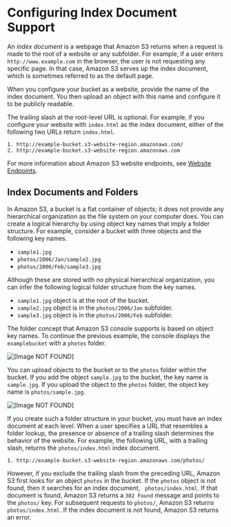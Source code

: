 # Configuring Index Document Support<a name="IndexDocumentSupport"></a>

An *index document* is a webpage that Amazon S3 returns when a request is made to the root of a website or any subfolder\. For example, if a user enters `http://www.example.com` in the browser, the user is not requesting any specific page\. In that case, Amazon S3 serves up the index document, which is sometimes referred to as the default page\.

When you configure your bucket as a website, provide the name of the index document\. You then upload an object with this name and configure it to be publicly readable\. 

The trailing slash at the root\-level URL is optional\. For example, if you configure your website with `index.html` as the index document, either of the following two URLs return `index.html`\.

```
1. http://example-bucket.s3-website-region.amazonaws.com/
2. http://example-bucket.s3-website-region.amazonaws.com
```

For more information about Amazon S3 website endpoints, see [Website Endpoints](WebsiteEndpoints.md)\.

## Index Documents and Folders<a name="IndexDocumentsandFolders"></a>

 In Amazon S3, a bucket is a flat container of objects; it does not provide any hierarchical organization as the file system on your computer does\. You can create a logical hierarchy by using object key names that imply a folder structure\. For example, consider a bucket with three objects and the following key names\. 
+ `sample1.jpg`
+ `photos/2006/Jan/sample2.jpg`
+ `photos/2006/Feb/sample3.jpg`

Although these are stored with no physical hierarchical organization, you can infer the following logical folder structure from the key names\.
+ `sample1.jpg` object is at the root of the bucket\.
+ `sample2.jpg` object is in the `photos/2006/Jan` subfolder\.
+ `sample3.jpg` object is in the `photos/2006/Feb` subfolder\. 

 The folder concept that Amazon S3 console supports is based on object key names\. To continue the previous example, the console displays the `examplebucket` with a `photos` folder\. 

![\[Image NOT FOUND\]](http://docs.aws.amazon.com/AmazonS3/latest/dev/images/swsRootDomainBucketWithFolder.png)

You can upload objects to the bucket or to the `photos` folder within the bucket\. If you add the object `sample.jpg` to the bucket, the key name is `sample.jpg`\. If you upload the object to the `photos` folder, the object key name is `photos/sample.jpg`\.

![\[Image NOT FOUND\]](http://docs.aws.amazon.com/AmazonS3/latest/dev/images/swsRootDomainBucketWithFolderObject.png)

If you create such a folder structure in your bucket, you must have an index document at each level\. When a user specifies a URL that resembles a folder lookup, the presence or absence of a trailing slash determines the behavior of the website\. For example, the following URL, with a trailing slash, returns the `photos/index.html` index document\. 

```
1. http://example-bucket.s3-website-region.amazonaws.com/photos/
```

However, if you exclude the trailing slash from the preceding URL, Amazon S3 first looks for an object `photos` in the bucket\. If the `photos` object is not found, then it searches for an index document, ` photos/index.html`\. If that document is found, Amazon S3 returns a `302 Found` message and points to the `photos/` key\. For subsequent requests to `photos/`, Amazon S3 returns `photos/index.html`\. If the index document is not found, Amazon S3 returns an error\.